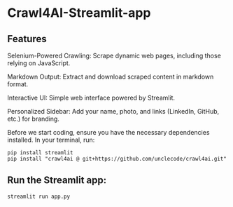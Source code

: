 # Crawl4AI-Streamlit-app

## Features
Selenium-Powered Crawling: Scrape dynamic web pages, including those relying on JavaScript.

Markdown Output: Extract and download scraped content in markdown format.

Interactive UI: Simple web interface powered by Streamlit.

Personalized Sidebar: Add your name, photo, and links (LinkedIn, GitHub, etc.) for branding.

Before we start coding, ensure you have the necessary dependencies installed. In your terminal, run:
```
pip install streamlit
pip install "crawl4ai @ git+https://github.com/unclecode/crawl4ai.git"
```

## Run the Streamlit app:

```
streamlit run app.py
```

